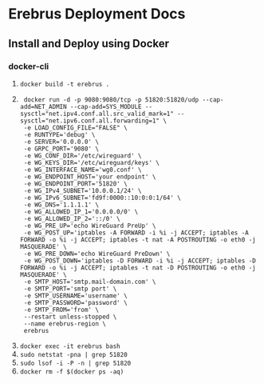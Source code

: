 # Erebrus Deployment Docs

## Install and Deploy using Docker


### docker-cli

1. ```docker build -t erebrus .```
2. ```
    docker run -d -p 9080:9080/tcp -p 51820:51820/udp --cap-add=NET_ADMIN --cap-add=SYS_MODULE --sysctl="net.ipv4.conf.all.src_valid_mark=1" --sysctl="net.ipv6.conf.all.forwarding=1" \
    -e LOAD_CONFIG_FILE="FALSE" \
    -e RUNTYPE='debug' \
    -e SERVER='0.0.0.0' \
    -e GRPC_PORT='9080' \
    -e WG_CONF_DIR='/etc/wireguard' \
    -e WG_KEYS_DIR='/etc/wireguard/keys' \
    -e WG_INTERFACE_NAME='wg0.conf' \
    -e WG_ENDPOINT_HOST='your endpoint' \
    -e WG_ENDPOINT_PORT='51820' \
    -e WG_IPv4_SUBNET='10.0.0.1/24' \
    -e WG_IPv6_SUBNET='fd9f:0000::10:0:0:1/64' \
    -e WG_DNS='1.1.1.1' \
    -e WG_ALLOWED_IP_1='0.0.0.0/0' \
    -e WG_ALLOWED_IP_2='::/0' \
    -e WG_PRE_UP='echo WireGuard PreUp' \
    -e WG_POST_UP='iptables -A FORWARD -i %i -j ACCEPT; iptables -A FORWARD -o %i -j ACCEPT; iptables -t nat -A POSTROUTING -o eth0 -j MASQUERADE' \
    -e WG_PRE_DOWN='echo WireGuard PreDown' \
    -e WG_POST_DOWN='iptables -D FORWARD -i %i -j ACCEPT; iptables -D FORWARD -o %i -j ACCEPT; iptables -t nat -D POSTROUTING -o eth0 -j MASQUERADE' \
    -e SMTP_HOST='smtp.mail-domain.com' \
    -e SMTP_PORT='smtp port' \
    -e SMTP_USERNAME='username' \
    -e SMTP_PASSWORD='password' \
    -e SMTP_FROM='from' \
    --restart unless-stopped \
    --name erebrus-region \
    erebrus
    ```
3. ```docker exec -it erebrus bash```
4. ```sudo netstat -pna | grep 51820```
5. ```sudo lsof -i -P -n | grep 51820```
6. ```docker rm -f $(docker ps -aq)```
